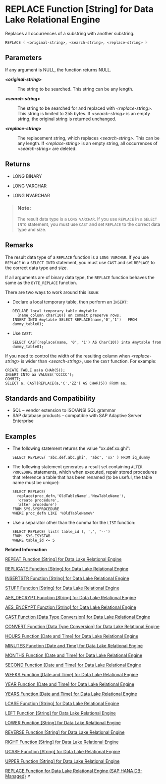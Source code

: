 <!-- loioa579952184f210159e17940c17a6d8f7 -->

# REPLACE Function \[String\] for Data Lake Relational Engine

Replaces all occurrences of a substring with another substring.



```
REPLACE ( <original-string>, <search-string>, <replace-string> )
```



<a name="loioa579952184f210159e17940c17a6d8f7__REPLACE_parm1"/>

## Parameters

If any argument is NULL, the function returns NULL.


<dl>
<dt><b>

*<original-string\>*

</b></dt>
<dd>

The string to be searched. This string can be any length.



</dd><dt><b>

*<search-string\>*

</b></dt>
<dd>

The string to be searched for and replaced with *<replace-string\>*. This string is limited to 255 bytes. If *<search-string\>* is an empty string, the original string is returned unchanged.



</dd><dt><b>

*<replace-string\>*

</b></dt>
<dd>

The replacement string, which replaces *<search-string\>*. This can be any length. If *<replace-string\>* is an empty string, all occurrences of *<search-string\>* are deleted.



</dd>
</dl>



<a name="loioa579952184f210159e17940c17a6d8f7__REPLACE_returns1"/>

## Returns

-   LONG BINARY

-   LONG VARCHAR

-   LONG NVARCHAR


> ### Note:  
> The result data type is a `LONG VARCHAR`. If you use `REPLACE` in a `SELECT INTO` statement, you must use `CAST` and set `REPLACE` to the correct data type and size.



<a name="loioa579952184f210159e17940c17a6d8f7__REPLACE_remarks1"/>

## Remarks

The result data type of a `REPLACE` function is a `LONG VARCHAR`. If you use `REPLACE` in a `SELECT INTO` statement, you must use `CAST` and set `REPLACE` to the correct data type and size.

If all arguments are of binary data type, the `REPLACE` function behaves the same as the `BYTE_REPLACE` function.

There are two ways to work around this issue:

-   Declare a local temporary table, then perform an `INSERT`:

    ```
    DECLARE local temporary table #mytable 
      (name_column char(10)) on commit preserve rows;
    INSERT INTO #mytable SELECT REPLACE(name,'0','1')   FROM dummy_table01;
    ```

-   Use `CAST`:

    ```
    SELECT CAST(replace(name, '0', '1') AS Char(10)) into #mytable from dummy_table01;
    ```


If you need to control the width of the resulting column when *<replace-string\>* is wider than *<search-string\>*, use the `CAST` function. For example:

```
CREATE TABLE aa(a CHAR(5));
INSERT INTO aa VALUES('CCCCC');
COMMIT;
SELECT a, CAST(REPLACE(a,'C','ZZ') AS CHAR(5)) FROM aa;
```



<a name="loioa579952184f210159e17940c17a6d8f7__REPLACE_standards1"/>

## Standards and Compatibility

-   SQL – vendor extension to ISO/ANSI SQL grammar
-   SAP database products – compatible with SAP Adaptive Server Enterprise



<a name="loioa579952184f210159e17940c17a6d8f7__REPLACE_examples1"/>

## Examples

-   The following statement returns the value "xx.def.xx.ghi":

    ```
    SELECT REPLACE( 'abc.def.abc.ghi', 'abc', 'xx' ) FROM iq_dummy
    ```

-   The following statement generates a result set containing `ALTER PROCEDURE` statements, which when executed, repair stored procedures that reference a table that has been renamed \(to be useful, the table name must be unique\):

    ```
    SELECT REPLACE(
      replace(proc_defn,'OldTableName','NewTableName'),
      'create procedure',
      'alter procedure')
    FROM SYS.SYSPROCEDURE
    WHERE proc_defn LIKE '%OldTableName%'
    ```

-   Use a separator other than the comma for the `LIST` function:

    ```
    SELECT REPLACE( list( table_id ), ',', '--')
    FROM  SYS.ISYSTAB
    WHERE table_id <= 5
    ```


**Related Information**  


[REPEAT Function \[String\] for Data Lake Relational Engine](repeat-function-string-for-data-lake-relational-engine-a579104.md "Concatenates a string a specified number of times.")

[REPLICATE Function \[String\] for Data Lake Relational Engine](replicate-function-string-for-data-lake-relational-engine-a57a156.md "Concatenates a string a specified number of times.")

[INSERTSTR Function \[String\] for Data Lake Relational Engine](insertstr-function-string-for-data-lake-relational-engine-a558eff.md "Inserts a string into another string at a specified position.")

[STUFF Function \[String\] for Data Lake Relational Engine](stuff-function-string-for-data-lake-relational-engine-a58705b.md "Deletes a number of characters from one string and replaces them with another string.")

[AES\_DECRYPT Function \[String\] for Data Lake Relational Engine](aes-decrypt-function-string-for-data-lake-relational-engine-a4c35f4.md "Decrypts the string using the supplied key, and returns, by default, a VARBINARY or LONG BINARY, or the original plaintext type.")

[AES\_ENCRYPT Function \[String\] for Data Lake Relational Engine](aes-encrypt-function-string-for-data-lake-relational-engine-a4c3260.md "Encrypts the specified values using the supplied encryption key, and returns a VARBINARY or LONG VARBINARY.")

[CAST Function \[Data Type Conversion\] for Data Lake Relational Engine](cast-function-data-type-conversion-for-data-lake-relational-engine-a53996d.md "Returns the value of an expression converted to a supplied data type.")

[CONVERT Function \[Data Type Conversion\] for Data Lake Relational Engine](convert-function-data-type-conversion-for-data-lake-relational-engine-a53f6ef.md "Returns an expression converted to a supplied data type.")

[HOURS Function \[Date and Time\] for Data Lake Relational Engine](hours-function-date-and-time-for-data-lake-relational-engine-a556e14.md "Returns the number of hours since an arbitrary starting date and time, the number of whole hours between two specified times, or adds the specified integer-expression number of hours to a time.")

[MINUTES Function \[Date and Time\] for Data Lake Relational Engine](minutes-function-date-and-time-for-data-lake-relational-engine-a5648d4.md "Returns the number of minutes since an arbitrary date and time, the number of whole minutes between two specified times, or adds the specified integer-expression number of minutes to a time.")

[MONTHS Function \[Date and Time\] for Data Lake Relational Engine](months-function-date-and-time-for-data-lake-relational-engine-a566ced.md "Returns the number of months since an arbitrary starting date/time or the number of months between two specified date/times, or adds the specified integer-expression number of months to a date/time.")

[SECOND Function \[Date and Time\] for Data Lake Relational Engine](second-function-date-and-time-for-data-lake-relational-engine-a57dc03.md "Returns a number from 0 to 59 corresponding to the second component of the given date/time value.")

[WEEKS Function \[Date and Time\] for Data Lake Relational Engine](weeks-function-date-and-time-for-data-lake-relational-engine-a590601.md "Returns the number of weeks since an arbitrary starting date/time, returns the number of weeks between two specified date/times, or adds the specified integer-expression number of weeks to a date/time.")

[YEAR Function \[Date and Time\] for Data Lake Relational Engine](year-function-date-and-time-for-data-lake-relational-engine-a591eb9.md "Returns a 4-digit number corresponding to the year of the given date/time.")

[YEARS Function \[Date and Time\] for Data Lake Relational Engine](years-function-date-and-time-for-data-lake-relational-engine-a5926bf.md "Returns a 4-digit number corresponding to the year of a given date/time, returns the number of years between two specified date/times, or adds the specified integer-expression number of years to a date/time.")

[LCASE Function \[String\] for Data Lake Relational Engine](lcase-function-string-for-data-lake-relational-engine-a55c82d.md "Converts all characters in a string to lowercase.")

[LEFT Function \[String\] for Data Lake Relational Engine](left-function-string-for-data-lake-relational-engine-a55d883.md "Returns a specified number of characters from the beginning of a string.")

[LOWER Function \[String\] for Data Lake Relational Engine](lower-function-string-for-data-lake-relational-engine-a561324.md "Converts all characters in a string to lowercase.")

[REVERSE Function \[String\] for Data Lake Relational Engine](reverse-function-string-for-data-lake-relational-engine-a57a972.md "Takes one argument as an input of type BINARY or STRING and returns the specified string with characters listed in reverse order.")

[RIGHT Function \[String\] for Data Lake Relational Engine](right-function-string-for-data-lake-relational-engine-a57b364.md "Returns the rightmost characters of a string.")

[UCASE Function \[String\] for Data Lake Relational Engine](ucase-function-string-for-data-lake-relational-engine-a58c382.md "Converts all characters in a string to uppercase.")

[UPPER Function \[String\] for Data Lake Relational Engine](upper-function-string-for-data-lake-relational-engine-a58cbc0.md "Converts all characters in a string to uppercase.")

[REPLACE Function for Data Lake Relational Engine (SAP HANA DB-Managed)](https://help.sap.com/viewer/a898e08b84f21015969fa437e89860c8/2023_2_QRC/en-US/b8f3ed4beb9645e98dee8a2c50011263.html "Replaces all occurrences of a substring with another substring.") :arrow_upper_right:

